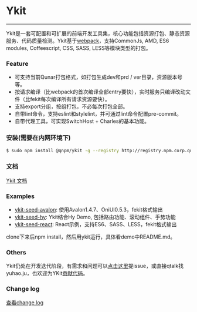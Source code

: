 # Ykit

- - -

Ykit是一套可配置和可扩展的前端开发工具集，核心功能包括资源打包、静态资源服务、代码质量检测。Ykit基于[webpack][1]，支持CommonJs, AMD, ES6 modules, Coffeescript, CSS, SASS, LESS等模块类型的打包。

### Feature

- 可支持当前Qunar打包格式，如打包生成dev和prd / ver目录，资源版本号等。
- 按请求编译（比webpack的首次编译全部entry要快），实时服务只编译改动文件（比fekit每次编译所有请求资源要快）。
- 支持export分组，按组打包，不必每次打包全部。
- 自带lint命令，支持eslint和stylelint，并可通过lint命令配置pre-commit。
- 自带代理工具，可实现SwitchHost + Charles的基本功能。

### 安装(需要在内网环境下)

```bash
$ sudo npm install @qnpm/ykit -g --registry http://registry.npm.corp.qunar.com/
```

### 文档

[Ykit 文档](./docs/)

### Examples

- [ykit-seed-avalon][6]: 使用Avalon1.4.7、OniUI0.5.3，fekit格式输出
- [ykit-seed-hy][7]: Ykit结合Hy Demo, 包括路由功能、滚动组件、手势功能
- [ykit-seed-react][8]: React示例，支持ES6、SASS、LESS，fekit格式输出

clone下来后npm install，然后用ykit运行，具体看demo中README.md。

### Others

Ykit仍处在开发迭代阶段，有需求和问题可以[点击这里][9]提issue，或直接qtalk找yuhao.ju，也欢迎为YKit[贡献代码][10]。

### Change log

[查看change log][11]

[1]: https://github.com/webpack/webpack
[2]: http://gitlab.corp.qunar.com/mfe/ykit/wikis/project-init
[3]: http://gitlab.corp.qunar.com/mfe/ykit/wikis/config
[4]: http://gitlab.corp.qunar.com/mfe/ykit/wikis/cli-command
[5]: http://gitlab.corp.qunar.com/mfe/ykit/wikis/Node-API
[6]: http://gitlab.corp.qunar.com/yuhao.ju/ykit-seed-avalon
[7]: http://gitlab.corp.qunar.com/yuhao.ju/ykit-seed-hy
[8]: http://gitlab.corp.qunar.com/yuhao.ju/ykit-seed-react
[9]: http://gitlab.corp.qunar.com/mfe/ykit/issues
[10]: http://gitlab.corp.qunar.com/mfe/ykit/wikis/ykit-dev
[11]: http://gitlab.corp.qunar.com/mfe/ykit/blob/master/CHANGELOG.md
[12]: http://gitlab.corp.qunar.com/mfe/ykit/wikis/proxy
